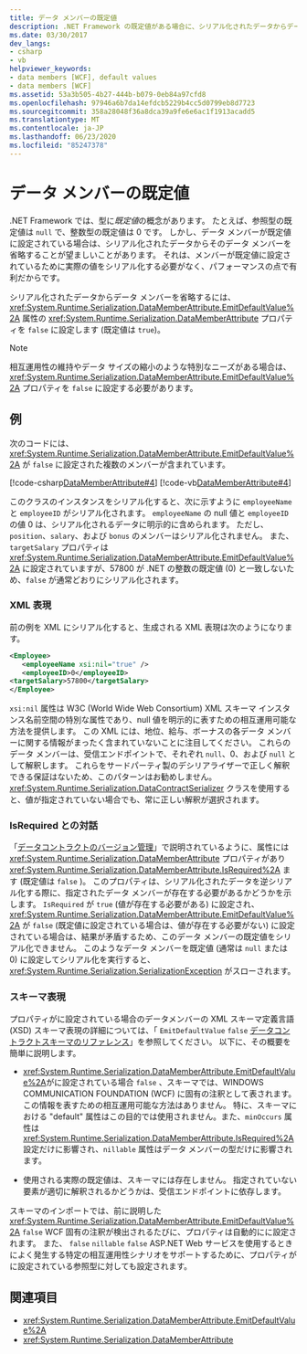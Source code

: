 ```yaml
---
title: データ メンバーの既定値
description: .NET Framework の既定値がある場合に、シリアル化されたデータからデータメンバーを省略する方法について説明します。 WCF では、既定値をシリアル化しないことでパフォーマンスを向上させることができます。
ms.date: 03/30/2017
dev_langs:
- csharp
- vb
helpviewer_keywords:
- data members [WCF], default values
- data members [WCF]
ms.assetid: 53a3b505-4b27-444b-b079-0eb84a97cfd8
ms.openlocfilehash: 97946a6b7da14efdcb5229b4cc5d0799eb8d7723
ms.sourcegitcommit: 358a28048f36a8dca39a9fe6e6ac1f1913acadd5
ms.translationtype: MT
ms.contentlocale: ja-JP
ms.lasthandoff: 06/23/2020
ms.locfileid: "85247378"
---
```

# <a name="data-member-default-values"></a>データ メンバーの既定値
.NET Framework では、型に*既定値*の概念があります。 たとえば、参照型の既定値は `null` で、整数型の既定値は 0 です。 しかし、データ メンバーが既定値に設定されている場合は、シリアル化されたデータからそのデータ メンバーを省略することが望ましいことがあります。 それは、メンバーが既定値に設定されているために実際の値をシリアル化する必要がなく、パフォーマンスの点で有利だからです。  
  
 シリアル化されたデータからデータ メンバーを省略するには、<xref:System.Runtime.Serialization.DataMemberAttribute.EmitDefaultValue%2A> 属性の <xref:System.Runtime.Serialization.DataMemberAttribute> プロパティを `false` に設定します (既定値は `true`)。  
  
> [!NOTE]
> 相互運用性の維持やデータ サイズの縮小のような特別なニーズがある場合は、<xref:System.Runtime.Serialization.DataMemberAttribute.EmitDefaultValue%2A> プロパティを `false` に設定する必要があります。  
  
## <a name="example"></a>例  
 次のコードには、<xref:System.Runtime.Serialization.DataMemberAttribute.EmitDefaultValue%2A> が `false` に設定された複数のメンバーが含まれています。  
  
 [!code-csharp[DataMemberAttribute#4](../../../../samples/snippets/csharp/VS_Snippets_CFX/datamemberattribute/cs/overview.cs#4)]
 [!code-vb[DataMemberAttribute#4](../../../../samples/snippets/visualbasic/VS_Snippets_CFX/datamemberattribute/vb/overview.vb#4)]  
  
 このクラスのインスタンスをシリアル化すると、次に示すように `employeeName` と `employeeID` がシリアル化されます。 `employeeName` の null 値と `employeeID` の値 0 は、シリアル化されるデータに明示的に含められます。 ただし、`position`、`salary`、および `bonus` のメンバーはシリアル化されません。 また、`targetSalary` プロパティは <xref:System.Runtime.Serialization.DataMemberAttribute.EmitDefaultValue%2A> に設定されていますが、57800 が .NET の整数の既定値 (0) と一致しないため、`false` が通常どおりにシリアル化されます。  
  
### <a name="xml-representation"></a>XML 表現  
 前の例を XML にシリアル化すると、生成される XML 表現は次のようになります。  
  
```xml  
<Employee>  
   <employeeName xsi:nil="true" />  
   <employeeID>0</employeeID>  
<targetSalary>57800</targetSalary>  
</Employee>  
```  
  
 `xsi:nil` 属性は W3C (World Wide Web Consortium) XML スキーマ インスタンス名前空間の特別な属性であり、null 値を明示的に表すための相互運用可能な方法を提供します。 この XML には、地位、給与、ボーナスの各データ メンバーに関する情報がまったく含まれていないことに注目してください。 これらのデータ メンバーは、受信エンドポイントで、それぞれ `null`、0、および `null` として解釈します。 これらをサードパーティ製のデシリアライザーで正しく解釈できる保証はないため、このパターンはお勧めしません。 <xref:System.Runtime.Serialization.DataContractSerializer> クラスを使用すると、値が指定されていない場合でも、常に正しい解釈が選択されます。  
  
### <a name="interaction-with-isrequired"></a>IsRequired との対話  
 「[データコントラクトのバージョン管理](data-contract-versioning.md)」で説明されているように、属性には <xref:System.Runtime.Serialization.DataMemberAttribute> プロパティがあり <xref:System.Runtime.Serialization.DataMemberAttribute.IsRequired%2A> ます (既定値は `false` )。 このプロパティは、シリアル化されたデータを逆シリアル化する際に、指定されたデータ メンバーが存在する必要があるかどうかを示します。 `IsRequired` が `true` (値が存在する必要がある) に設定され、<xref:System.Runtime.Serialization.DataMemberAttribute.EmitDefaultValue%2A> が `false` (既定値に設定されている場合は、値が存在する必要がない) に設定されている場合は、結果が矛盾するため、このデータ メンバーの既定値をシリアル化できません。 このようなデータ メンバーを既定値 (通常は `null` または 0) に設定してシリアル化を実行すると、<xref:System.Runtime.Serialization.SerializationException> がスローされます。  
  
### <a name="schema-representation"></a>スキーマ表現  
 プロパティがに設定されている場合のデータメンバーの XML スキーマ定義言語 (XSD) スキーマ表現の詳細については、「 `EmitDefaultValue` `false` [データコントラクトスキーマのリファレンス](data-contract-schema-reference.md)」を参照してください。 以下に、その概要を簡単に説明します。  
  
- <xref:System.Runtime.Serialization.DataMemberAttribute.EmitDefaultValue%2A>がに設定されている場合 `false` 、スキーマでは、WINDOWS COMMUNICATION FOUNDATION (WCF) に固有の注釈として表されます。 この情報を表すための相互運用可能な方法はありません。 特に、スキーマにおける "default" 属性はこの目的では使用されません。また、`minOccurs` 属性は <xref:System.Runtime.Serialization.DataMemberAttribute.IsRequired%2A> 設定だけに影響され、`nillable` 属性はデータ メンバーの型だけに影響されます。  
  
- 使用される実際の既定値は、スキーマには存在しません。 指定されていない要素が適切に解釈されるかどうかは、受信エンドポイントに依存します。  
  
 スキーマのインポートでは、前に説明した <xref:System.Runtime.Serialization.DataMemberAttribute.EmitDefaultValue%2A> `false` WCF 固有の注釈が検出されるたびに、プロパティは自動的にに設定されます。 また、 `false` `nillable` `false` ASP.NET Web サービスを使用するときによく発生する特定の相互運用性シナリオをサポートするために、プロパティがに設定されている参照型に対しても設定されます。  
  
## <a name="see-also"></a>関連項目

- <xref:System.Runtime.Serialization.DataMemberAttribute.EmitDefaultValue%2A>
- <xref:System.Runtime.Serialization.DataMemberAttribute>
